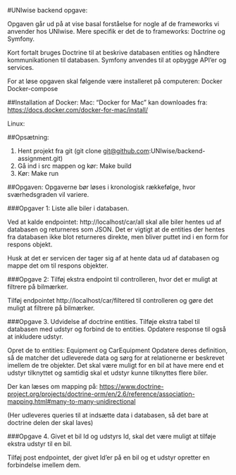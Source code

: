 #UNIwise backend opgave:

Opgaven går ud på at vise basal forståelse for nogle af de frameworks vi anvender hos UNIwise. Mere specifik er det de to frameworks: Doctrine og Symfony. 

Kort fortalt bruges Doctrine til at beskrive databasen entities og håndtere kommunikationen til databasen. Symfony anvendes til at opbygge API’er og services. 

For at løse opgaven skal følgende være installeret på computeren: 
Docker
Docker-compose

##Installation af Docker:
Mac:
 “Docker for Mac” kan downloades fra: https://docs.docker.com/docker-for-mac/install/

Linux: 

##Opsætning: 
1. Hent projekt fra git (git clone git@github.com:UNIwise/backend-assignment.git)
2. Gå ind i src mappen og kør: Make build
3. Kør: Make run
 

##Opgaven:
Opgaverne bør løses i kronologisk rækkefølge, hvor sværhedsgraden vil variere. 

###Opgaver 1: Liste alle biler i databasen. 

Ved at kalde endpointet: http://localhost/car/all skal alle biler hentes ud af databasen og returneres som JSON. Det er vigtigt at de entities der hentes fra databasen ikke blot returneres direkte, men bliver puttet ind i en form for respons objekt. 

Husk at det er servicen der tager sig af at hente data ud af databasen og mappe det om til respons objekter. 

###Opgave 2: Tilføj ekstra endpoint til controlleren, hvor det er muligt at filtrere på bilmærker. 

Tilføj endpointet http://localhost/car/filtered til controlleren og gøre det muligt at filtrere på bilmærker.

###Opgave 3. Udvidelse af doctrine entities. 
Tilføje ekstra tabel til databasen med udstyr og forbind de to entities. Opdatere response til også at inkludere udstyr. 

Opret de to entities: Equipment og CarEquipment 
Opdatere deres definition, så de matcher det udleverede data og sørg for at relationerne er beskrevet imellem de tre objekter. Det skal være muligt for en bil at have mere end et udstyr tilknyttet og samtidig skal et udstyr kunne tilknyttes flere biler. 

Der kan læses om mapping på: 
https://www.doctrine-project.org/projects/doctrine-orm/en/2.6/reference/association-mapping.html#many-to-many-unidirectional

(Her udleveres queries til at indsætte data i databasen, så det bare at doctrine delen der skal laves)

###Opgave 4. Givet et bil Id og udstyrs Id, skal det være muligt at tilføje ekstra udstyr til en bil. 

Tilføj post endpointet, der givet Id’er på en bil og et udstyr opretter en forbindelse imellem dem. 

